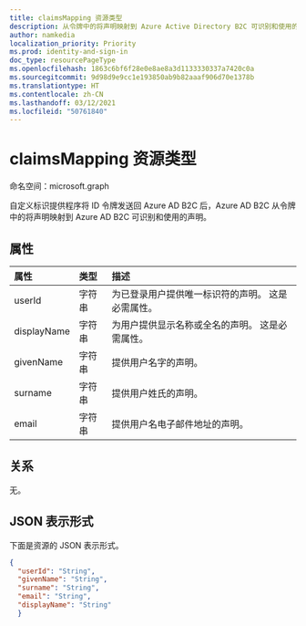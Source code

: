 ```yaml
---
title: claimsMapping 资源类型
description: 从令牌中的将声明映射到 Azure Active Directory B2C 可识别和使用的声明。
author: namkedia
localization_priority: Priority
ms.prod: identity-and-sign-in
doc_type: resourcePageType
ms.openlocfilehash: 1863c6bf6f28e0e8ae8a3d1133330337a7420c0a
ms.sourcegitcommit: 9d98d9e9cc1e193850ab9b82aaaf906d70e1378b
ms.translationtype: HT
ms.contentlocale: zh-CN
ms.lasthandoff: 03/12/2021
ms.locfileid: "50761840"
---
```

# <a name="claimsmapping-resource-type"></a>claimsMapping 资源类型

命名空间：microsoft.graph

自定义标识提供程序将 ID 令牌发送回 Azure AD B2C 后，Azure AD B2C 从令牌中的将声明映射到 Azure AD B2C 可识别和使用的声明。

## <a name="properties"></a>属性
|属性|类型|描述|
|:-------|:---|:----------|
|userId|字符串|为已登录用户提供唯一标识符的声明。 这是必需属性。|
|displayName|字符串|为用户提供显示名称或全名的声明。 这是必需属性。|
|givenName|字符串|提供用户名字的声明。|
|surname|字符串|提供用户姓氏的声明。|
|email|字符串|提供用户名电子邮件地址的声明。|

## <a name="relationships"></a>关系
无。

## <a name="json-representation"></a>JSON 表示形式
下面是资源的 JSON 表示形式。
<!-- {
  "blockType": "resource",
  "@odata.type": "microsoft.graph.claimsMapping"
}
-->

``` json
{
  "userId": "String",
  "givenName": "String",
  "surname": "String",
  "email": "String",
  "displayName": "String"
  }
```


